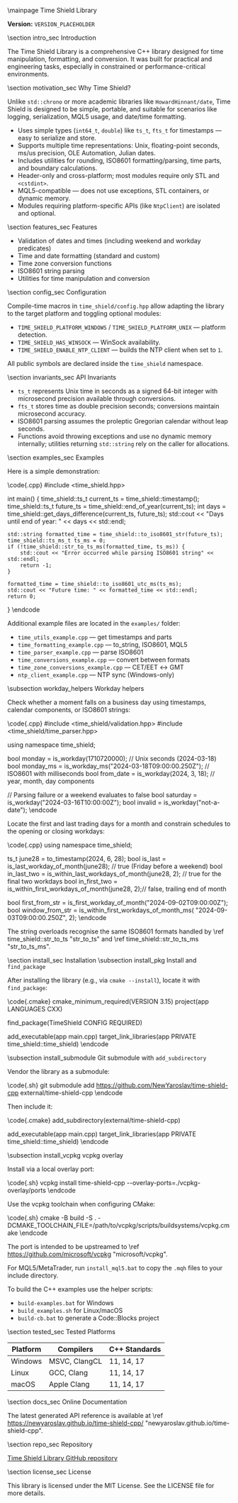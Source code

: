 \mainpage Time Shield Library

**Version:** `VERSION_PLACEHOLDER`

\section intro_sec Introduction

The Time Shield Library is a comprehensive C++ library designed for time manipulation, formatting, and conversion.
It was built for practical and engineering tasks, especially in constrained or performance-critical environments.

\section motivation_sec Why Time Shield?

Unlike `std::chrono` or more academic libraries like `HowardHinnant/date`, Time Shield is designed to be simple,
portable, and suitable for scenarios like logging, serialization, MQL5 usage, and date/time formatting.

- Uses simple types (`int64_t`, `double`) like `ts_t`, `fts_t` for timestamps — easy to serialize and store.
- Supports multiple time representations: Unix, floating-point seconds, ms/us precision, OLE Automation, Julian dates.
- Includes utilities for rounding, ISO8601 formatting/parsing, time parts, and boundary calculations.
- Header-only and cross-platform; most modules require only STL and `<cstdint>`.
- MQL5-compatible — does not use exceptions, STL containers, or dynamic memory.
- Modules requiring platform-specific APIs (like `NtpClient`) are isolated and optional.

\section features_sec Features

- Validation of dates and times (including weekend and workday predicates)
- Time and date formatting (standard and custom)
- Time zone conversion functions
- ISO8601 string parsing
- Utilities for time manipulation and conversion

\section config_sec Configuration

Compile-time macros in `time_shield/config.hpp` allow adapting the library to
the target platform and toggling optional modules:

- `TIME_SHIELD_PLATFORM_WINDOWS` / `TIME_SHIELD_PLATFORM_UNIX` — platform
  detection.
- `TIME_SHIELD_HAS_WINSOCK` — WinSock availability.
- `TIME_SHIELD_ENABLE_NTP_CLIENT` — builds the NTP client when set to `1`.

All public symbols are declared inside the `time_shield` namespace.

\section invariants_sec API Invariants

- `ts_t` represents Unix time in seconds as a signed 64-bit integer with
  microsecond precision available through conversions.
- `fts_t` stores time as double precision seconds; conversions maintain
  microsecond accuracy.
- ISO8601 parsing assumes the proleptic Gregorian calendar without leap seconds.
- Functions avoid throwing exceptions and use no dynamic memory internally;
  utilities returning `std::string` rely on the caller for allocations.

\section examples_sec Examples

Here is a simple demonstration:

\code{.cpp}
#include <time_shield.hpp>

int main() {
    time_shield::ts_t current_ts = time_shield::timestamp();
    time_shield::ts_t future_ts = time_shield::end_of_year(current_ts);
    int days = time_shield::get_days_difference(current_ts, future_ts);
    std::cout << "Days until end of year: " << days << std::endl;

    std::string formatted_time = time_shield::to_iso8601_str(future_ts);
    time_shield::ts_ms_t ts_ms = 0;
    if (!time_shield::str_to_ts_ms(formatted_time, ts_ms)) {
        std::cout << "Error occurred while parsing ISO8601 string" << std::endl;
        return -1;
    }

    formatted_time = time_shield::to_iso8601_utc_ms(ts_ms);
    std::cout << "Future time: " << formatted_time << std::endl;
    return 0;
}
\endcode

Additional example files are located in the `examples/` folder:

- `time_utils_example.cpp` — get timestamps and parts
- `time_formatting_example.cpp` — to_string, ISO8601, MQL5
- `time_parser_example.cpp` — parse ISO8601
- `time_conversions_example.cpp` — convert between formats
- `time_zone_conversions_example.cpp` — CET/EET ↔ GMT
- `ntp_client_example.cpp` — NTP sync (Windows-only)

\subsection workday_helpers Workday helpers

Check whether a moment falls on a business day using timestamps, calendar components, or ISO8601 strings:

\code{.cpp}
#include <time_shield/validation.hpp>
#include <time_shield/time_parser.hpp>

using namespace time_shield;

bool monday = is_workday(1710720000);                    // Unix seconds (2024-03-18)
bool monday_ms = is_workday_ms("2024-03-18T09:00:00.250Z"); // ISO8601 with milliseconds
bool from_date = is_workday(2024, 3, 18);                 // year, month, day components

// Parsing failure or a weekend evaluates to false
bool saturday = is_workday("2024-03-16T10:00:00Z");
bool invalid = is_workday("not-a-date");
\endcode

Locate the first and last trading days for a month and constrain schedules to the opening or closing workdays:

\code{.cpp}
using namespace time_shield;

ts_t june28 = to_timestamp(2024, 6, 28);
bool is_last = is_last_workday_of_month(june28);                 // true (Friday before a weekend)
bool in_last_two = is_within_last_workdays_of_month(june28, 2);  // true for the final two workdays
bool in_first_two = is_within_first_workdays_of_month(june28, 2);// false, trailing end of month

bool first_from_str = is_first_workday_of_month("2024-09-02T09:00:00Z");
bool window_from_str = is_within_first_workdays_of_month_ms(
    "2024-09-03T09:00:00.250Z", 2);
\endcode

The string overloads recognise the same ISO8601 formats handled by \ref time_shield::str_to_ts "str_to_ts" and \ref time_shield::str_to_ts_ms "str_to_ts_ms".

\section install_sec Installation
\subsection install_pkg Install and `find_package`

After installing the library (e.g., via `cmake --install`), locate it with
`find_package`:

\code{.cmake}
cmake_minimum_required(VERSION 3.15)
project(app LANGUAGES CXX)

find_package(TimeShield CONFIG REQUIRED)

add_executable(app main.cpp)
target_link_libraries(app PRIVATE time_shield::time_shield)
\endcode

\subsection install_submodule Git submodule with `add_subdirectory`

Vendor the library as a submodule:

\code{.sh}
git submodule add https://github.com/NewYaroslav/time-shield-cpp external/time-shield-cpp
\endcode

Then include it:

\code{.cmake}
add_subdirectory(external/time-shield-cpp)

add_executable(app main.cpp)
target_link_libraries(app PRIVATE time_shield::time_shield)
\endcode

\subsection install_vcpkg vcpkg overlay

Install via a local overlay port:

\code{.sh}
vcpkg install time-shield-cpp --overlay-ports=./vcpkg-overlay/ports
\endcode

Use the vcpkg toolchain when configuring CMake:

\code{.sh}
cmake -B build -S . -DCMAKE_TOOLCHAIN_FILE=/path/to/vcpkg/scripts/buildsystems/vcpkg.cmake
\endcode

The port is intended to be upstreamed to
\ref https://github.com/microsoft/vcpkg "microsoft/vcpkg".

For MQL5/MetaTrader, run `install_mql5.bat` to copy the `.mqh` files to your
include directory.

To build the C++ examples use the helper scripts:

- `build-examples.bat` for Windows
- `build_examples.sh` for Linux/macOS
- `build-cb.bat` to generate a Code::Blocks project

\section tested_sec Tested Platforms

| Platform | Compilers   | C++ Standards |
|----------|-------------|---------------|
| Windows  | MSVC, ClangCL | 11, 14, 17 |
| Linux    | GCC, Clang  | 11, 14, 17 |
| macOS    | Apple Clang | 11, 14, 17 |

\section docs_sec Online Documentation

The latest generated API reference is available at
\ref https://newyaroslav.github.io/time-shield-cpp/ "newyaroslav.github.io/time-shield-cpp".

\section repo_sec Repository

[Time Shield Library GitHub repository](https://github.com/NewYaroslav/time-shield-cpp)

\section license_sec License

This library is licensed under the MIT License. See the LICENSE file for more details.